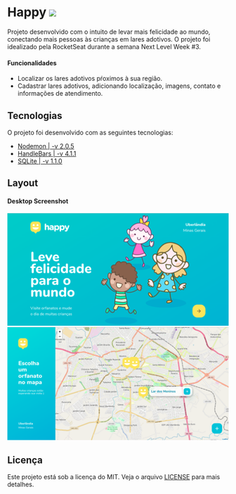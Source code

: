 # Happy ![](/public/images/logo-icon.svg)
 Projeto desenvolvido com o intuito de levar mais felicidade ao mundo, conectando mais pessoas às crianças em lares adotivos. O projeto foi idealizado pela RocketSeat durante a semana Next Level Week #3.
#### Funcionalidades
 - Localizar os lares adotivos pŕoximos à sua região.
 - Cadastrar lares adotivos, adicionando localização, imagens, contato e informações de atendimento.
## Tecnologias
O projeto foi desenvolvido com as seguintes tecnologias:
 - [Nodemon | -v 2.0.5](https://nodejs.org/en/)
 - [HandleBars | -v 4.1.1](https://handlebarsjs.com/)
 - [SQLite | -v 1.1.0](https://www.sqlite.org/index.html)
## Layout
#### Desktop Screenshot
![](/public/images/index.png)
![](/public/images/mapa.png)
## Licença 
Este projeto está sob a licença do MIT. Veja o arquivo [LICENSE](/LICENSE) para mais detalhes.
